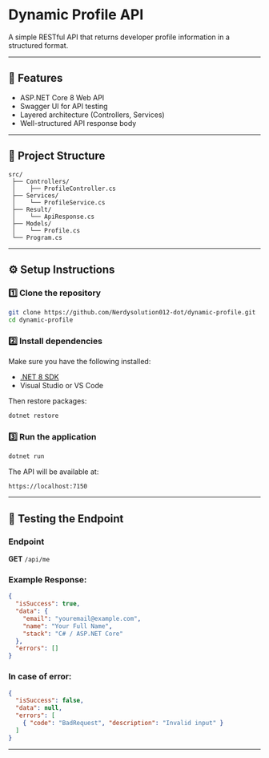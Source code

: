 # Dynamic Profile API

A simple RESTful API that returns developer profile information in a structured format.

---

## 🚀 Features

* ASP.NET Core 8 Web API
* Swagger UI for API testing
* Layered architecture (Controllers, Services)
* Well-structured API response body

---

## 🧱 Project Structure

```
src/
 ├── Controllers/
 │    ├── ProfileController.cs
 ├── Services/
 │    └── ProfileService.cs
 ├── Result/
 │    └── ApiResponse.cs
 ├── Models/
 │    └── Profile.cs
 └── Program.cs
```

---

## ⚙️ Setup Instructions

### 1️⃣ Clone the repository

```bash
git clone https://github.com/Nerdysolution012-dot/dynamic-profile.git
cd dynamic-profile
```

### 2️⃣ Install dependencies

Make sure you have the following installed:

* [.NET 8 SDK](https://dotnet.microsoft.com/download)
* Visual Studio or VS Code

Then restore packages:

```bash
dotnet restore
```

### 3️⃣ Run the application

```bash
dotnet run
```

The API will be available at:

```
https://localhost:7150
```

---

## 🧪 Testing the Endpoint

### Endpoint

**GET** `/api/me`

### Example Response:

```json
{
  "isSuccess": true,
  "data": {
    "email": "youremail@example.com",
    "name": "Your Full Name",
    "stack": "C# / ASP.NET Core"
  },
  "errors": []
}
```

### In case of error:

```json
{
  "isSuccess": false,
  "data": null,
  "errors": [
    { "code": "BadRequest", "description": "Invalid input" }
  ]
}
```
---
